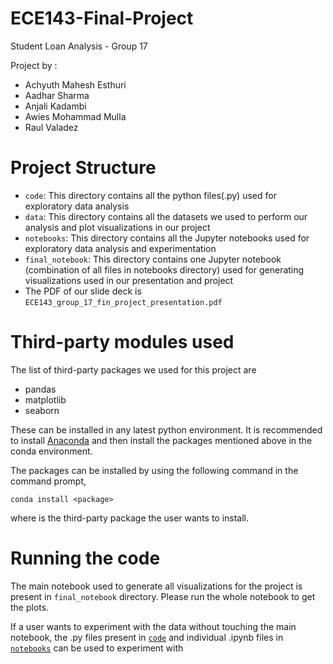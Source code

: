 # ECE143-Final-Project

Student Loan Analysis - Group 17

Project by :
* Achyuth Mahesh Esthuri
* Aadhar Sharma
* Anjali Kadambi
* Awies Mohammad Mulla
* Raul Valadez

# Project Structure

* `code`: This directory contains all the python files(.py) used for exploratory data analysis
* `data`: This directory contains all the datasets we used to perform our analysis and plot visualizations in our project
* `notebooks`: This directory contains all the Jupyter notebooks used for exploratory data analysis and experimentation
* `final_notebook`:  This directory contains one Jupyter notebook (combination of all files in notebooks directory) used for generating visualizations used in our presentation and project
* The PDF of our slide deck is `ECE143_group_17_fin_project_presentation.pdf`


# Third-party modules used

The list of third-party packages we used for this project are
* pandas
* matplotlib
* seaborn

These can be installed in any latest python environment. It is recommended to install [Anaconda](https://www.anaconda.com/download) and then install the packages mentioned above in the conda environment.

The packages can be installed by using the following command in the command prompt,

```shell
conda install <package>
```
where <package> is the third-party package the user wants to install.

# Running the code

The main notebook used to generate all visualizations for the project is present in `final_notebook` directory. Please run the whole notebook to get the plots.

If a user wants to experiment with the data without touching the main notebook, the .py files present in [`code`](code/) and individual .ipynb files in [`notebooks`](notebooks/) can be used to experiment with












